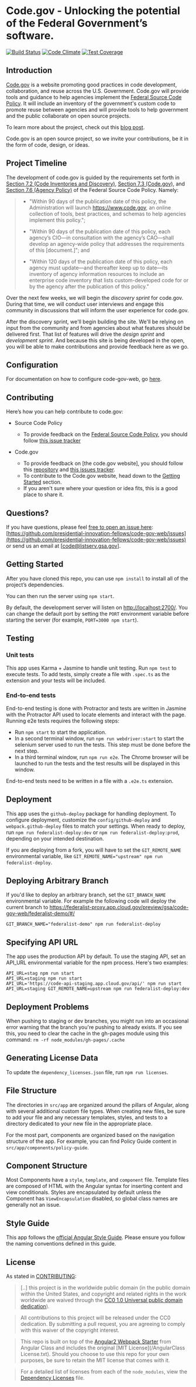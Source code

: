 
# Code.gov - Unlocking the potential of the Federal Government’s software.

[![Build Status](https://circleci.com/gh/presidential-innovation-fellows/code-gov-web.svg?style=shield)](https://circleci.com/gh/presidential-innovation-fellows/code-gov-web)
[![Code Climate](https://codeclimate.com/github/presidential-innovation-fellows/code-gov-web/badges/gpa.svg)](https://codeclimate.com/github/presidential-innovation-fellows/code-gov-web)
[![Test Coverage](https://codeclimate.com/github/presidential-innovation-fellows/code-gov-web/badges/coverage.svg)](https://codeclimate.com/github/presidential-innovation-fellows/code-gov-web/coverage)

## Introduction

[Code.gov](https://code.gov) is a website promoting good practices in code development, collaboration, and reuse across the U.S.  Government. Code.gov will provide tools and guidance to help agencies implement the [Federal Source Code Policy](https://sourcecode.cio.gov). It will include an inventory of the government's custom code to promote reuse between agencies and will provide tools to help government and the public collaborate on open source projects.

To learn more about the project, check out this [blog post](https://www.whitehouse.gov/blog/2016/08/08/peoples-code).

Code.gov is an open source project, so we invite your contributions, be it in the form of code, design, or ideas.

## Project Timeline

The development of code.gov is guided by the requirements set forth in [Section 7.2 (Code Inventories and Discovery)](https://sourcecode.cio.gov/Implementation/#code-inventories-and-discovery), [Section 7.3 (Code.gov)](https://sourcecode.cio.gov/Implementation/#codegov), and  [Section 7.6 (Agency Policy)](https://sourcecode.cio.gov/Implementation/#agency-policy) of the Federal Source Code Policy. Namely:

> * "Within 90 days of the publication date of this policy, the Administration will launch https://www.code.gov, an online collection of tools, best practices, and schemas to help agencies implement this policy.";
>
> * "Within 90 days of the publication date of this policy, each agency’s CIO—in consultation with the agency’s CAO—shall develop an agency-wide policy that addresses the requirements of this [document.]";  and
>
> * "Within 120 days of the publication date of this policy, each agency must update—and thereafter keep up to date—its inventory of agency information resources to include an enterprise code inventory that lists custom-developed code for or by the agency after the publication of this policy."

Over the next few weeks, we will begin the *discovery sprint* for code.gov. During that time, we will conduct user interviews and engage this community in discussions that will inform the user experience for code.gov.

After the discovery sprint, we'll begin building the site. We'll be relying on input from the community and from agencies about what features should be delivered first. That list of features will drive the *design sprint* and *development sprint*. And because this site is being developed in the open, you will be able to make contributions and provide feedback here as we go.

## Configuration
For documentation on how to configure code-gov-web, go [here](https://github.com/GSA/code-gov-web/blob/master/CONFIGURATION.md).

## Contributing

Here’s how you can help contribute to code.gov:

* Source Code Policy
  * To provide feedback on the [Federal Source Code Policy](https://sourcecode.cio.gov/), you should follow [this issue tracker](https://github.com/WhiteHouse/source-code-policy/issues)

* Code.gov
    * To provide feedback on [the code.gov website], you should follow this [repository](https://github.com/presidential-innovation-fellows/code-gov-web) and [this issues tracker](https://github.com/presidential-innovation-fellows/code-gov-web/issues).
    * To contribute to the Code.gov website, head down to the [Getting Started](#getting-started) section.
    * If you aren't sure where your question or idea fits, this is a good place to share it.

## Questions?

If you have questions, please feel [free to open an issue here](https://github.com/presidential-innovation-fellows/code-gov-web/issues): [https://github.com/presidential-innovation-fellows/code-gov-web/issues](https://github.com/presidential-innovation-fellows/code-gov-web/issues) or send us an email at [code@listserv.gsa.gov].

## Getting Started

After you have cloned this repo, you can use `npm install` to install all of the
project’s dependencies.

You can then run the server using `npm start`.

By default, the development server will listen on <http://localhost:2700/>. You can change the default port by setting the `PORT` environment variable before starting the server (for example, `PORT=3000 npm start`).

## Testing
### Unit tests
This app uses Karma + Jasmine to handle unit testing. Run `npm test` to execute
tests. To add tests, simply create a file with `.spec.ts` as the extension and
your tests will be included.
### End-to-end tests
End-to-end testing is done with Protractor and tests are written in Jasmine with the Protractor API
used to locate elements and interact with the page.
Running e2e tests requires the following steps:
* Run `npm start` to start the application.
* In a second terminal window, run `npm run webdriver:start` to start the selenium server used to run the tests.
This step must be done before the next step.
* In a third terminal window, run `npm run e2e`. The Chrome browser will be launched to
run the tests and the test results will be displayed in this window.

End-to-end tests need to be written in a file with a `.e2e.ts` extension.

## Deployment
This app uses the `github-deploy` package for handling deployment. To configure
deployment, customize the `config/github-deploy` and `webpack.github-deploy`
files to match your settings. When ready to deploy, run
`npm run federalist-deploy:dev` or `npm run federalist-deploy:prod`, depending on your
intended destination.

If you are deploying from a fork, you will have to set
the `GIT_REMOTE_NAME` environmental variable,
like `GIT_REMOTE_NAME="upstream" npm run federalist-deploy`.

## Deploying Arbitrary Branch
If you'd like to deploy an arbitrary branch, set the `GIT_BRANCH_NAME` environmental variable.  For example the following code will deploy the current branch to https://federalist-proxy.app.cloud.gov/preview/gsa/code-gov-web/federalist-demo/#/
```
GIT_BRANCH_NAME="federalist-demo" npm run federalist-deploy
```


## Specifying API URL
The app uses the production API by default.  To use the staging API,
set an API_URL environmental variable for the npm process. Here's two examples:
```
API_URL=stag npm run start
API_URL=staging npm run start
API_URL='https://code-api-staging.app.cloud.gov/api/' npm run start
API_URL=staging GIT_REMOTE_NAME=upstream npm run federalist-deploy:dev
```



## Deployment Problems
When pushing to staging or dev branches, you might run into an occasional error warning that the branch you're pushing to already exists. If you see this, you need to clear the cache in the gh-pages module using this command: `rm -rf node_modules/gh-pages/.cache`

## Generating License Data
To update the `dependency_licenses.json` file, run `npm run licenses`.

## File Structure
The directories in `src/app` are organized around the pillars of Angular, along
with several additional custom file types. When creating new files, be sure to
add your file and any necessary templates, styles, and tests to a directory
dedicated to your new file in the appropriate place.

For the most part, components are organized based on the navigation structure of
the app. For example, you can find Policy Guide content in
`src/app/components/policy-guide`.

## Component Structure
Most Components have a `style`, `template`, and `component` file. Template files
are composed of HTML with the Angular syntax for inserting content and view
conditionals. Styles are encapsulated by default unless the Component has
`ViewEncapsulation` disabled, so global class names are generally not an issue.

## Style Guide
This app follows the
[official Angular Style Guide](https://angular.io/styleguide). Please ensure you
follow the naming conventions defined in this guide.

## License

As stated in [CONTRIBUTING](CONTRIBUTING.md):

> [..] this project is in the worldwide public domain (in the public domain within the United States, and copyright and related rights in the work worldwide are waived through the [CC0 1.0 Universal public domain dedication](https://creativecommons.org/publicdomain/zero/1.0/)).

> All contributions to this project will be released under the CC0
dedication. By submitting a pull request, you are agreeing to comply
with this waiver of the copyright interest.

> This repo is built on top of the
[Angular2 Webpack Starter](https://github.com/AngularClass/angular2-webpack-starter)
from Angular Class and includes the original [MIT License](/AngularClass License.txt). Should you
choose to use this repo for your own purposes, be sure to retain the MIT license
that comes with it.

> For a detailed list of licenses from each of the `node_modules`, view the
[Dependency Licenses](/dependency_licenses.json) file.
